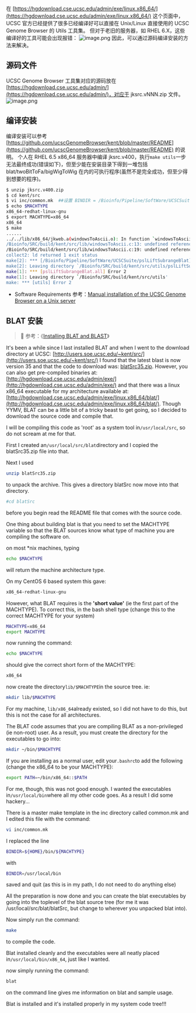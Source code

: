 在 [https://hgdownload.cse.ucsc.edu/admin/exe/linux.x86_64/](https://hgdownload.cse.ucsc.edu/admin/exe/linux.x86_64/) 这个页面中，UCSC 官方已经提供了很多已经编译好可以直接在 Unix/Linux 直接使用的 UCSC Genome Browser 的 Utils 工具集。
但对于老旧的服务器，如 RHEL 6.X，这些编译好的工具可能会出现报错：
![image.png](https://cdn.nlark.com/yuque/0/2023/png/126032/1680068571302-32b4471f-fc11-447e-ad7b-447ce68e3869.png#averageHue=%230a0805&clientId=u0e6dac06-0885-4&from=paste&height=62&id=u09d35261&originHeight=62&originWidth=755&originalType=binary&ratio=1&rotation=0&showTitle=false&size=6502&status=done&style=none&taskId=uc52b884a-b961-4d18-ac90-0bfdb63b56c&title=&width=755)
因此，可以通过源码编译安装的方法来解决。

## 源码文件

UCSC Genome Browser 工具集对应的源码放在 [https://hgdownload.cse.ucsc.edu/admin/](https://hgdownload.cse.ucsc.edu/admin/)，对应于 jksrc.vNNN.zip 文件。
![image.png](https://cdn.nlark.com/yuque/0/2023/png/126032/1680068815232-6be9cc79-7b24-4f50-9d93-f8fb0742e477.png#averageHue=%23f8f8f7&clientId=u0e6dac06-0885-4&from=paste&height=986&id=u1d46bb28&originHeight=986&originWidth=737&originalType=binary&ratio=1&rotation=0&showTitle=false&size=42457&status=done&style=none&taskId=ue77f5fad-484a-43f4-a609-cc254c451e5&title=&width=737)

## 编译安装

编译安装可以参考 [https://github.com/ucscGenomeBrowser/kent/blob/master/README](https://github.com/ucscGenomeBrowser/kent/blob/master/README) 的说明。
个人在 RHEL 6.5 x86_64 服务器中编译 jksrc.v400，执行`make utils`一步无法最终成功(错误如下)，但至少能在安装目录下得到一堆包括 blat/twoBitToFa/bigWigToWig 在内的可执行程序(虽然不是完全成功，但至少得到想要的程序)。

```bash
$ unzip jksrc.v400.zip
$ cd kent/src
$ vi inc/common.mk  ##设置 BINDIR = /Bioinfo/Pipeline/SoftWare/UCSCSuite
$ echo $MACHTYPE
x86_64-redhat-linux-gnu
$ export MACHTYPE=x86_64
x86_64
$ make
......
../../lib/x86_64/jkweb.a(windowsToAscii.o): In function `windowsToAscii':
/Bioinfo/SRC/build/kent/src/lib/windowsToAscii.c:13: undefined reference to `libiconv_open'
/Bioinfo/SRC/build/kent/src/lib/windowsToAscii.c:19: undefined reference to `libiconv'
collect2: ld returned 1 exit status
make[2]: *** [/Bioinfo/Pipeline/SoftWare/UCSCSuite/pslLiftSubrangeBlat] Error 1
make[2]: Leaving directory `/Bioinfo/SRC/build/kent/src/utils/pslLiftSubrangeBlat'
make[1]: *** [pslLiftSubrangeBlat.all] Error 2
make[1]: Leaving directory `/Bioinfo/SRC/build/kent/src/utils'
make: *** [utils] Error 2
```

- Software Requirements 参考：[Manual installation of the UCSC Genome Browser on a Unix server](https://genome.ucsc.edu/goldenpath/help/mirrorManual.html)

## BLAT 安装

> 📢 参考：《[Installing BLAT and BLAST](https://nix-bio.blogspot.com/2013/10/installing-blat-and-blast.html)》

It's been a while since I last installed BLAT and when I went to the download directory at UCSC: [http://users.soe.ucsc.edu/~kent/src/](http://users.soe.ucsc.edu/~kent/src/) I found that the latest blast is now version 35 and that the code to download was: [blatSrc35.zip](http://users.soe.ucsc.edu/~kent/src/blatSrc35.zip). However, you can also get pre-compiled binaries at: [http://hgdownload.cse.ucsc.edu/admin/exe/](http://hgdownload.cse.ucsc.edu/admin/exe/) and that there was a linux x86_64 executable for my architecture available at: [http://hgdownload.cse.ucsc.edu/admin/exe/linux.x86_64/blat/](http://hgdownload.cse.ucsc.edu/admin/exe/linux.x86_64/blat/). Though YYMV, BLAT can be a little bit of a tricky beast to get going, so I decided to download the source code and compile that.

I will be compiling this code as 'root' as a system tool in`/usr/local/src`, so do not scream at me for that.

First I created an`/usr/local/src/blat`directory and I copied the blatSrc35.zip file into that.

Next I used

```bash
unzip blatSrc35.zip
```

to unpack the archive. This gives a directory blatSrc now move into that directory.

```bash
#cd blatSrc
```

before you begin read the README file that comes with the source code.

One thing about building blat is that you need to set the MACHTYPE variable so that the BLAT sources know what type of machine you are compiling the software on.

on most \*nix machines, typing

```bash
echo $MACHTYPE
```

will return the machine architecture type.

On my CentOS 6 based system this gave:

```bash
x86_64-redhat-linux-gnu
```

However, what BLAT requires is the **'short value'** (ie the first part of the MACHTYPE). To correct this, in the bash shell type (change this to the correct MACHTYPE for your system)

```bash
MACHTYPE=x86_64
export MACHTYPE
```

now running the command:

```bash
echo $MACHTYPE
```

should give the correct short form of the MACHTYPE:

```bash
x86_64
```

now create the directory`lib/$MACHTYPE`in the source tree. ie:

```bash
mkdir lib/$MACHTYPE
```

For my machine, `lib/x86_64`already existed, so I did not have to do this, but this is not the case for all architectures.

The BLAT code assumes that you are compiling BLAT as a non-privileged (ie non-root) user. As a result, you must create the directory for the executables to go into:

```bash
mkdir ~/bin/$MACHTYPE
```

If you are installing as a normal user, edit your`.bashrc`to add the following (change the x86_64 to be your MACHTYPE):

```bash
export PATH=~/bin/x86_64::$PATH
```

For me, though, this was not good enough. I wanted the executables in`/usr/local/bin`where all my other code goes. As a result I did some hackery...

There is a master make template in the inc directory called common.mk and I edited this file with the command:

```bash
vi inc/common.mk
```

I replaced the line

```bash
BINDIR=${HOME}/bin/${MACHTYPE}
```

with

```bash
BINDIR=/usr/local/bin
```

saved and quit (as this is in my path, I do not need to do anything else)

All the preparation is now done and you can create the blat executables by going into the toplevel of the blat source tree (for me it was /usr/local/src/blat/blatSrc, but change to wherever you unpacked blat into).

Now simply run the command:

```bash
make
```

to compile the code.

Blat installed cleanly and the executables were all neatly placed in`/usr/local/bin/x86_64`, just like I wanted.

now simply running the command:

```bash
blat
```

on the command line gives me information on blat and sample usage.

Blat is installed and it's installed properly in my system code tree!!!
